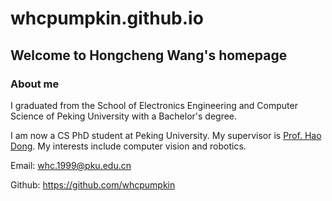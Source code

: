 # whcpumpkin.github.io
## Welcome to Hongcheng Wang's homepage
### About me
I graduated from the School of Electronics Engineering and Computer Science of Peking University with a Bachelor's degree.

I am now a CS PhD student at Peking University. My supervisor is [Prof. Hao Dong](http://zsdonghao.github.io/).
My interests include computer vision and robotics.

Email: whc.1999@pku.edu.cn

Github: https://github.com/whcpumpkin
